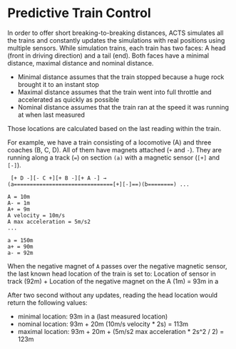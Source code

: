# Predictive Train Control
In order to offer short breaking-to-breaking distances, ACTS simulates all the trains and constantly updates the simulations with real positions using multiple sensors.
While simulation trains, each train has two faces: A head (front in driving direction) and a tail (end).
Both faces have a minimal distance, maximal distance and nominal distance.
- Minimal distance assumes that the train stopped because a huge rock brought it to an instant stop
- Maximal distance assumes that the train went into full throttle and accelerated as quickly as possible
- Nominal distance assumes that the train ran at the speed it was running at when last measured

Those locations are calculated based on the last reading within the train.

For example, we have a train consisting of a locomotive (A) and three coaches (B, C, D).
All of them have magnets attached (`+` and `-`).
They are running along a track (`=`) on section `(a)` with a magnetic sensor (`[+]` and `[-]`).

```
 [+ D -][- C +][+ B -][+ A -] →
(a===============================[+][-]==)(b========) ...

A = 10m
A- = 1m
A+ = 9m
A velocity = 10m/s
A max acceleration = 5m/s2
...

a = 150m
a+ = 90m
a- = 92m
```

When the negative magnet of `A` passes over the negative magnetic sensor, the last known head location of the train is set to:
Location of sensor in track (92m) + Location of the negative magnet on the A (1m) = 93m in a

After two second without any updates, reading the head location would return the following values:
- minimal location: 93m in a (last measured location)
- nominal location: 93m + 20m (10m/s velocity * 2s) = 113m
- maximal location: 93m + 20m + (5m/s2 max acceleration * 2s^2 / 2) = 123m